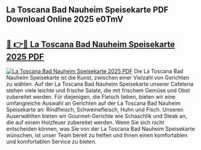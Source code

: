 ## La Toscana Bad Nauheim Speisekarte PDF Download Online 2025 e0TmV

# <h2><a href="http://gc84z9i.nevu.top/?p=La+Toscana+Bad+Nauheim+Speisekarte">🔗 👉🔴 La Toscana Bad Nauheim Speisekarte 2025 PDF</a></h2>

[![La Toscana Bad Nauheim Speisekarte 2025 PDF](https://i.imgur.com/dBaPXMq.png)](http://gc84z9i.nevu.top/?p=La+Toscana+Bad+Nauheim+Speisekarte)
Die La Toscana Bad Nauheim Speisekarte ist die Kunst, zwischen einer Vielzahl von Gerichten zu wählen. Auf der La Toscana Bad Nauheim Speisekarte unserer Cafeteria stehen viele leichte und frische Salate, die mit frischem Gemüse und Obst zubereitet werden. Für diejenigen, die Fleisch lieben, bieten wir eine umfangreiche Auswahl an Gerichten auf der La Toscana Bad Nauheim Speisekarte an: Rindfleisch, Schweinefleisch, Huhn und Fisch. Unseren Auserwählten bieten wir Gourmet-Gerichte wie Schaschlik und Steak an, die auf einem Holzfeuer zubereitet werden. Wenn Sie sich nicht entscheiden können, was Sie von der La Toscana Bad Nauheim Speisekarte wünschen, ist unser Team bereit zu helfen und Ihnen einen komfortablen und komfortablen Service zu bieten.
